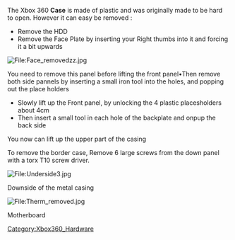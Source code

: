 The Xbox 360 **Case** is made of plastic and was originally made to be
hard to open. However it can easy be removed :

  - Remove the HDD
  - Remove the Face Plate by inserting your Right thumbs into it and
    forcing it a bit upwards

![<File:Face_removedzz.jpg>](Face_removedzz.jpg
"File:Face_removedzz.jpg")

You need to remove this panel before lifting the front panel•Then remove
both side pannels by inserting a small iron tool into the holes, and
popping out the place holders

  - Slowly lift up the Front panel, by unlocking the 4 plastic
    placesholders about 4cm
  - Then insert a small tool in each hole of the backplate and onpup the
    back side

You now can lift up the upper part of the casing

To remove the border case, Remove 6 large screws from the down panel
with a torx T10 screw driver.

![<File:Underside3.jpg>](Underside3.jpg "File:Underside3.jpg")

Downside of the metal casing

![<File:Therm_removed.jpg>](Therm_removed.jpg "File:Therm_removed.jpg")

Motherboard

[Category:Xbox360_Hardware](Category_Xbox360_Hardware.md "wikilink")